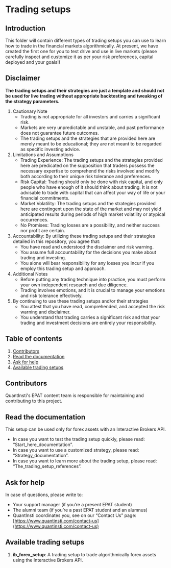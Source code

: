 # Trading setups

## Introduction 
This folder will contain different types of trading setups you can use to learn how to trade in the financial markets algorithmically. At present, we have created the first one for you to test drive and use in live markets (please carefully inspect and customize it as per your risk preferences, capital deployed and your goals!)


## Disclaimer
**The trading setups and their strategies are just a template and should not be used for live trading without appropriate backtesting and tweaking of the strategy parameters.**

1. Cautionary Note
    - Trading is not appropriate for all investors and carries a significant risk.
    - Markets are very unpredictable and unstable, and past performance does not guarantee future outcomes.
    - The trading setups and the strategies that are provided here are merely meant to be educational; they are not meant to be regarded as specific investing advice.
2. Limitations and Assumptions
    - Trading Experience: The trading setups and the strategies provided here are predicated on the supposition that traders possess the necessary expertise to comprehend the risks involved and modify both according to their unique risk tolerance and preferences.
    - Risk Capital: Trading should only be done with risk capital, and only people who have enough of it should think about trading. It is not advisable to trade with capital that can affect your way of life or your financial commitments.
    - Market Volatility: The trading setups and the strategies provided here are contingent upon the state of the market and may not yield anticipated results during periods of high market volatility or atypical occurrences.
    - No Promises: Trading losses are a possibility, and neither success nor profit are certain.
3. Accountability: By utilizing these trading setups and their strategies detailed in this repository, you agree that:
    - You have read and understood the disclaimer and risk warning.
    - You assume full accountability for the decisions you make about trading and investing.
    - You alone will bear responsibility for any losses you incur if you employ this trading setup and approach.
4. Additional Notes
    - Before putting any trading technique into practice, you must perform your own independent research and due diligence.
    - Trading involves emotions, and it is crucial to manage your emotions and risk tolerance effectively.
5. By continuing to use these trading setups and/or their strategies
    - You attest that you have read, comprehended, and accepted the risk warning and disclaimer.
    - You understand that trading carries a significant risk and that your trading and investment decisions are entirely your responsibility.

## Table of contents
1. [Contributors](#contributors)
2. [Read the documentation](#documentation)
4. [Ask for help](#help)
5. [Available trading setups](#setups)

<a id='contributors'></a>
## Contributors
QuantInsti's EPAT content team is responsible for maintaining and contributing to this project.

<a id='documentation'></a>
## Read the documentation
This setup can be used only for forex assets with an Interactive Brokers API. 
- In case you want to test the trading setup quickly, please read: “Start_here_documentation”.
- In case you want to use a customized strategy, please read: “Strategy_documentation”.
- In case you want to learn more about the trading setup, please read: “The_trading_setup_references”.

<a id='help'></a>
## Ask for help
In case of questions, please write to:
- Your support manager (if you’re a present EPAT student)
- The alumni team (if you’re a past EPAT student and an alumnus)
- QuantInsti coordinates you, see on our “Contact Us” page: [https://www.quantinsti.com/contact-us](https://www.quantinsti.com/contact-us)

<a id='setups'></a>
## Available trading setups

1. **ib_forex_setup**: A trading setup to trade algorithmically forex assets using the Interactive Brokers API.
